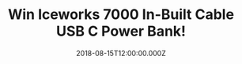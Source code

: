 ---
campaign-uuid: "c-49a977e8-6c54-4f4a-b3a0-3ddcc571667c"
type: "Competition"
category: "Technology"
date: "2018-08-15T12:00:00.000Z"
end-date: "2018-09-15T23:59:00.000Z"
disable-form: false
is_promoted: false
has_entry_page: true
title: "Win Iceworks 7000 In-Built Cable USB C Power Bank!"
competition-description: "<p>The portable smartphone charger specialist, Iceworks\
  \ Global has done it again and we have managed to get our hands on the brand new\
  \ Iceworks 7000 portable charger with built in USB-C cable to giveaway to one of\
  \ our lucky NME AAA members!</p>\r\n<p>Running out of battery? We have the solution,\
  \ click below for a chance to win!</p>"
hero-header: "Win Iceworks 7000 In-Built Cable USB C Power Bank!"
terms-confirmation: "N/A"
banner-img: "https://assets.expresslyapp.com/asset-334cf4b2-3a18-4efa-9022-f4aaf2545a2f.jpg"
logo-left-href: "https://www.iceworksglobal.com/3000mah-2/"
logo-left-image: "https://assets.expresslyapp.com/asset-5875f009-bd7b-44d3-a8f5-de57b6798dd7.jpg"
logo-left-title: "IceWorks"
bg-image-hero: "https://assets.expresslyapp.com/asset-d20a12ff-b3c1-4c07-957b-9543f6566e06.jpg"
bg-image-first: "https://assets.expresslyapp.com/asset-2da40245-4b3c-4e7b-8a1a-8a738c2be0a4.jpg"
bg-image-second: "https://assets.expresslyapp.com/asset-4b79c396-cea7-4717-a4c3-afb38bf2b826.jpg"
section1-content: "<p>The Iceworks 7000 power bank is the ideal accessory for all\
  \ USB-C devices. Designed to integrate seamlessly into busy lifestyles, it is the\
  \ thinnest USB-C charger on the market at just 8mm. Lightweight and with an in-built\
  \ cable, just slip it into a pocket or bag and keep your phone going when you’re\
  \ out and about.</p>"
section2-content: "<p>With a 7,000 mAh battery the Iceworks 7000 will provide a 150-200%\
  \ extra charge for devices so you will no longer be missing texts, calls or stuck\
  \ without Google maps.</p>\r\n<p>What are you waiting for? Enter now to win the\
  \ Iceworks 7000 for yourself and don’t run out of battery never again!</p>\r\n<p>Good\
  \ luck!</p>"
entry-title: "Win Iceworks 7000 In-Built Cable USB C Power Bank"
entry-content: "Enter the draw to win Iceworks 7000 In-Built Cable USB C Power Bank\
  \ by completing the form below before 23:59 on 15th of September 2018."
has-winner: false
prize-description: "Iceworks 7000 In-Built Cable USB C Power Bank"
special-conditions: "Multiple entries are allowed up to one every day."
---